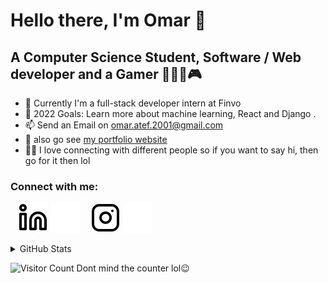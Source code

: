 # Hello there, I'm Omar  👋
## A Computer Science Student, Software / Web developer and a Gamer 🧑🏼‍💻🎮

- 🌱 Currently I'm a full-stack developer intern at Finvo
- 🥅 2022 Goals: Learn more about machine learning, React and Django .
- 📫 Send an Email on omar.atef.2001@gmail.com
- 📃 also go see <a href="https://omar-portfoliodj.herokuapp.com/" target = "_blank">my portfolio website</a>
- 🙋🏼 I love connecting with different people so if you want to say hi, then go for it then lol


### Connect with me:

&nbsp;&nbsp;
[![website](./img/linkedin-light.svg)](https://www.linkedin.com/in/omar-atef-3232808b/#gh-light-mode-only)
[![website](./img/linkedin-dark.svg)](https://www.linkedin.com/in/omar-atef-3232808b/#gh-dark-mode-only)
&nbsp;&nbsp;
[![website](./img/instagram-light.svg)](https://www.instagram.com/omar.ateff/#gh-light-mode-only)
[![website](./img/instagram-dark.svg)](https://www.instagram.com/omar.ateff/#gh-dark-mode-only)

<details>
  <summary>GitHub Stats</summary>
  <img align="left" alt="OmarAtef's Stats" src="https://github-readme-stats.vercel.app/api?username=OmarAtef10&show_icons=true&hide_border=false&title_color=ff652f&icon_color=FFE400&bg_color=09131B&text_color=ffffff&border_color=0c1a25" />
</details>

<!---
<details>
  <summary> Most used Languages</summary>

![Top Langs](https://github-readme-stats.vercel.app/api/top-langs/?username=OmarAtef10&layout=compact&title_color=fff&icon_color=f9f9f9&text_color=9f9f9f&bg_color=151515)

</details>
-->
![Visitor Count](https://profile-counter.glitch.me/OmarAtef10/count.svg)
Dont mind the counter lol😉
